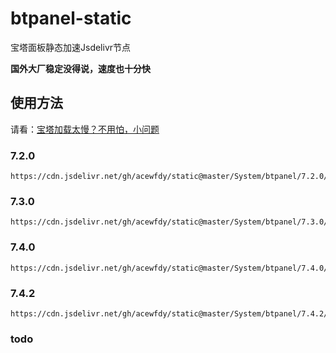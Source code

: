 # btpanel-static
宝塔面板静态加速Jsdelivr节点

**国外大厂稳定没得说，速度也十分快**

## 使用方法
请看：[宝塔加载太慢？不用怕，小问题](https://wfblog.net/archives/bt_jsdelivr_static.html)

### 7.2.0

    https://cdn.jsdelivr.net/gh/acewfdy/static@master/System/btpanel/7.2.0/

### 7.3.0

    https://cdn.jsdelivr.net/gh/acewfdy/static@master/System/btpanel/7.3.0/

### 7.4.0

    https://cdn.jsdelivr.net/gh/acewfdy/static@master/System/btpanel/7.4.0/

### 7.4.2

    https://cdn.jsdelivr.net/gh/acewfdy/static@master/System/btpanel/7.4.2/

### todo
